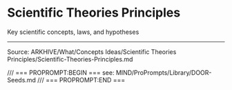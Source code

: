 # Scientific Theories Principles

Key scientific concepts, laws, and hypotheses

---
Source: ARKHIVE/What/Concepts Ideas/Scientific Theories Principles/Scientific-Theories-Principles.md

/// === PROPROMPT:BEGIN ===
see: MIND/ProPrompts/Library/DOOR-Seeds.md
/// === PROPROMPT:END ===
